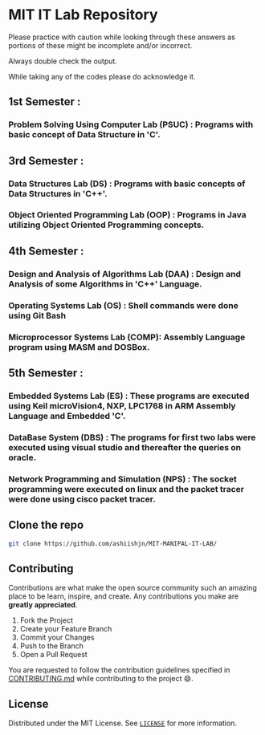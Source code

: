 # MIT IT Lab Repository

Please practice with caution while looking through these answers as portions of these might be incomplete and/or incorrect.

Always double check the output. 

While taking any of the codes please do acknowledge it.

##  1st Semester :

### Problem Solving Using Computer Lab (PSUC) : Programs with basic concept of Data Structure in 'C'.

##  3rd Semester :

### Data Structures Lab (DS) : Programs with basic concepts of Data Structures in 'C++'.

### Object Oriented Programming Lab (OOP) : Programs in Java utilizing Object Oriented Programming concepts.

##  4th Semester :

### Design and Analysis of Algorithms Lab (DAA) : Design and Analysis of some Algorithms in 'C++' Language.

### Operating Systems Lab (OS) : Shell commands were done using Git Bash 

### Microprocessor Systems Lab (COMP): Assembly Language program using MASM and DOSBox.

##  5th Semester :

### Embedded Systems Lab (ES) : These programs are executed using Keil microVision4, NXP, LPC1768 in ARM Assembly Language and Embedded 'C'.

### DataBase System (DBS) : The programs for first two labs were executed using visual studio and thereafter the queries on oracle.

### Network Programming and Simulation (NPS) : The socket programming were executed on linux and the packet tracer were done using cisco packet tracer.
 
## Clone the repo
```sh
git clone https://github.com/ashiishjn/MIT-MANIPAL-IT-LAB/
```
 
 <!-- CONTRIBUTING -->
## Contributing

Contributions are what make the open source community such an amazing place to be learn, inspire, and create. Any contributions you make are **greatly appreciated**.

1. Fork the Project
2. Create your Feature Branch
3. Commit your Changes
4. Push to the Branch
5. Open a Pull Request

You are requested to follow the contribution guidelines specified in [CONTRIBUTING.md](./CONTRIBUTING.md) while contributing to the project :smile:.

<!-- LICENSE -->
## License
Distributed under the MIT License. See [`LICENSE`](./LICENSE) for more information.
